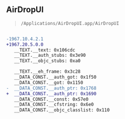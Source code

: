 ## AirDropUI

> `/Applications/AirDropUI.app/AirDropUI`

```diff

-1967.10.4.2.1
+1967.20.5.0.0
   __TEXT.__text: 0x106cdc
   __TEXT.__auth_stubs: 0x3e90
   __TEXT.__objc_stubs: 0xa0

   __TEXT.__eh_frame: 0x3c28
   __DATA_CONST.__auth_got: 0x1f50
   __DATA_CONST.__got: 0x1150
-  __DATA_CONST.__auth_ptr: 0x1768
+  __DATA_CONST.__auth_ptr: 0x1690
   __DATA_CONST.__const: 0x57e0
   __DATA_CONST.__cfstring: 0x6e0
   __DATA_CONST.__objc_classlist: 0x110

```
